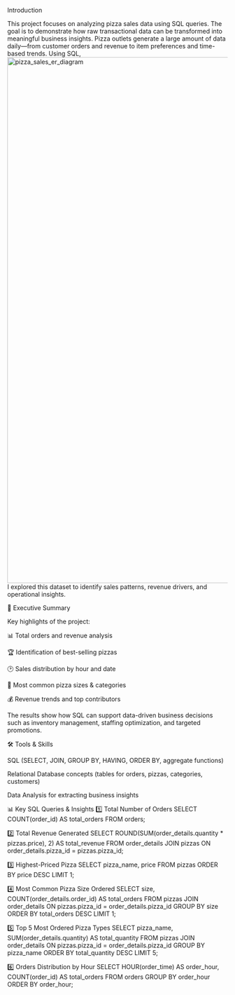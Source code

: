 Introduction

This project focuses on analyzing pizza sales data using SQL queries. The goal is to demonstrate how raw transactional data can be transformed into meaningful business insights.
Pizza outlets generate a large amount of data daily—from customer orders and revenue to item preferences and time-based trends. Using SQL, 
<img width="2000" height="1200" alt="pizza_sales_er_diagram" src="https://github.com/user-attachments/assets/95cf6611-57a0-43bb-aeb8-7bcdc72da046" />
I explored this dataset to identify sales patterns,
revenue drivers, and operational insights.

🎯 Executive Summary

Key highlights of the project:

📊 Total orders and revenue analysis

🏆 Identification of best-selling pizzas

🕑 Sales distribution by hour and date

🍕 Most common pizza sizes & categories

💰 Revenue trends and top contributors

The results show how SQL can support data-driven business decisions such as inventory management, staffing optimization, and targeted promotions.

🛠️ Tools & Skills

SQL (SELECT, JOIN, GROUP BY, HAVING, ORDER BY, aggregate functions)

Relational Database concepts (tables for orders, pizzas, categories, customers)

Data Analysis for extracting business insights

📊 Key SQL Queries & Insights
1️⃣ Total Number of Orders
SELECT COUNT(order_id) AS total_orders
FROM orders;

2️⃣ Total Revenue Generated
SELECT ROUND(SUM(order_details.quantity * pizzas.price), 2) AS total_revenue
FROM order_details
JOIN pizzas ON order_details.pizza_id = pizzas.pizza_id;

3️⃣ Highest-Priced Pizza
SELECT pizza_name, price
FROM pizzas
ORDER BY price DESC
LIMIT 1;

4️⃣ Most Common Pizza Size Ordered
SELECT size, COUNT(order_details.order_id) AS total_orders
FROM pizzas
JOIN order_details ON pizzas.pizza_id = order_details.pizza_id
GROUP BY size
ORDER BY total_orders DESC
LIMIT 1;

5️⃣ Top 5 Most Ordered Pizza Types
SELECT pizza_name, SUM(order_details.quantity) AS total_quantity
FROM pizzas
JOIN order_details ON pizzas.pizza_id = order_details.pizza_id
GROUP BY pizza_name
ORDER BY total_quantity DESC
LIMIT 5;

6️⃣ Orders Distribution by Hour
SELECT HOUR(order_time) AS order_hour, COUNT(order_id) AS total_orders
FROM orders
GROUP BY order_hour
ORDER BY order_hour;
